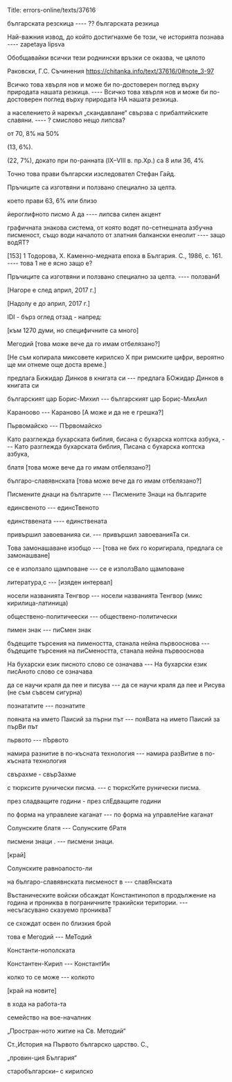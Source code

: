 Title: errors-online/texts/37616

българската резскица ---- ?? българската резкица

Най-важния извод, до който достигнахме бе този, че историята познава
---- zapetaya lipsva

Обобщавайки всички тези роднински връзки се оказва, че цялото

Раковски, Г.С. Съчинения
https://chitanka.info/text/37616/0#note_3-97

Всичко това хвърля нов и може би по-достоверен поглед върху природата нашата резкица. ---- Всичко това хвърля нов и може би по-достоверен поглед върху природата НА нашата резкица.


а населението й нарекъл „скандавлане“ свързва с прибалтийските славяни. ---- ? смислово нещо липсва?

от 70, 8% на 50%

(13, 6%).

(22, 7%), докато при по-ранната (IX–VIII в. пр.Хр.) са 8 или 36, 4% 

Точно това прави български изследовател Стефан Гайд.

Пръчиците са изготвяни и ползвано специално за целта.

което прави 63, 6% или близо 

йероглифното писмо А да ---- липсва силен акцент

графичната знакова система, от която водят по-сетнешната азбучна писменост, също води началото от златния балкански енеолит ---- защо водЯТ?

[153] 1 Тодорова, Х. Каменно-медната епоха в България. С., 1986, с. 161. ---- това 1 не е ясно защо е?

Пръчиците са изготвяни и ползвано специално за целта. ---- ползванИ

[Нагоре е след април, 2017 г.]

[Надолу е до април, 2017 г.]

IDI - бърз оглед отзад - напред:

[към 1270 думи, но специфичните са много]

Мегодий [това може вече да го имам отбелязано?]

[Не съм копирала миксовете кирилско Х при римските цифри, вероятно ще ми отнеме още доста време.]

предлага Бижидар Динков в книгата си --- предлага БОжидар Динков в книгата си

българският цар Борис-Михил --- българският цар Борис-МихАил

Караноово --- Караново [А може и да не е грешка?]

Пьрвомайско --- ПЪрвомайско

Като разглежда бухарската библия, бисана с бухарска коптска азбука, --- Като разглежда бухарската библия, Писана с бухарска коптска азбука,

блатя [това може вече да го имам отбелязано?]

българо-славявнската [това може вече да го имам отбелязано?]

Писмените днаци на българите --- Писмените Знаци на българите

единсвеното --- единсТвеното

единстввената ---- единствената

привършил завоеванияа си. --- привършил завоеванияТа си.

Това замонашаване изобщо --- [това не бих го коригирала, предлага се замонашване]

се е използало щамповане --- се е използВало щамповане

литература,с --- [изяден интервал]

носeли названията Тенгвор --- носели названията Тенгвор (микс кирилица-латиница)

обществено-политичеески --- обществено-политически

пимен знак --- пиСмен знак

бъдещите търсения на пимеността, станала нейна първооснова --- бъдещите търсения на пиСмеността, станала нейна първооснова

На бухарски език писното слово се означава --- На бухарски език писАното слово се означава

да се научи краля да пее и писува --- да се научи краля да пее и Рисува (не съм съвсем сигурна)

познататите --- познатите

пояната на името Паисий за пърни път --- пояВата на името Паисий за пърВи път

пьрвото --- пЪрвото

намира разнитие в по-късната технология --- намира разВитие в по-късната технология 

свърахме - свърЗахме

с тюрксите рунически писма. --- с тюрксКите рунически писма.

през сладващите години - през слЕдващите години

по форма на управлеие каганат --- по форма на управлеНие каганат

Солунските блатя --- Солунските бРатя

писмени знаци . --- писмени знаци.

[край]

Солунските равноапосто-ли

на българо-славявнската писменост в --- славЯнската

Въстаническите войски обсаждат Константинопол в продължение на година и прониква в пограничните тракийски територии. --- несъгасувано сказуемо проникваТ

се схождат освен по близкия брой 

това е Мегодий --- МеТодий

Константи-нополската

Константен-Кирил --- КонстантИн

колко то се може --- колкото 

[край на новите]

в хода на работа-та

семейство на вое-началник

„Простран-ното житие на Св. Методий“

Ст.,История на Първото българско царство. С.,

„провин-ция България“

старобългарски– с кирилско
